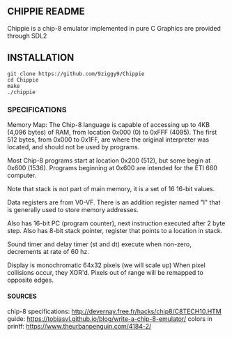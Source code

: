 ## CHIPPIE README

Chippie is a chip-8 emulator implemented in pure C
Graphics are provided through SDL2

## INSTALLATION

``` shell
git clone https://github.com/9ziggy9/Chippie
cd Chippie
make
./chippie
```

### SPECIFICATIONS
Memory Map:
The Chip-8 language is capable of accessing up to 4KB (4,096 bytes) of RAM, from location 0x000 (0) to 0xFFF (4095). The first 512 bytes, from 0x000 to 0x1FF, are where the original interpreter was located, and should not be used by programs.

Most Chip-8 programs start at location 0x200 (512), but some begin at 0x600 (1536). Programs beginning at 0x600 are intended for the ETI 660 computer.

Note that stack is not part of main memory, it is a set of 16 16-bit values.

Data registers are from V0-VF.
There is an addition register named "I" that is generally used to store memory addresses.

Also has 16-bit PC (program counter), next instruction executed after 2 byte step.
Also has 8-bit stack pointer, register that points to a location in stack.

Sound timer and delay timer (st and dt) execute when non-zero, decrements at rate of
60 hz.

Display is monochromatic 64x32 pixels (we will scale up)
When pixel collisions occur, they XOR'd.
Pixels out of range will be remapped to opposite edges.

#### SOURCES
chip-8 specifications: http://devernay.free.fr/hacks/chip8/C8TECH10.HTM
guide: https://tobiasvl.github.io/blog/write-a-chip-8-emulator/
colors in printf: https://www.theurbanpenguin.com/4184-2/
